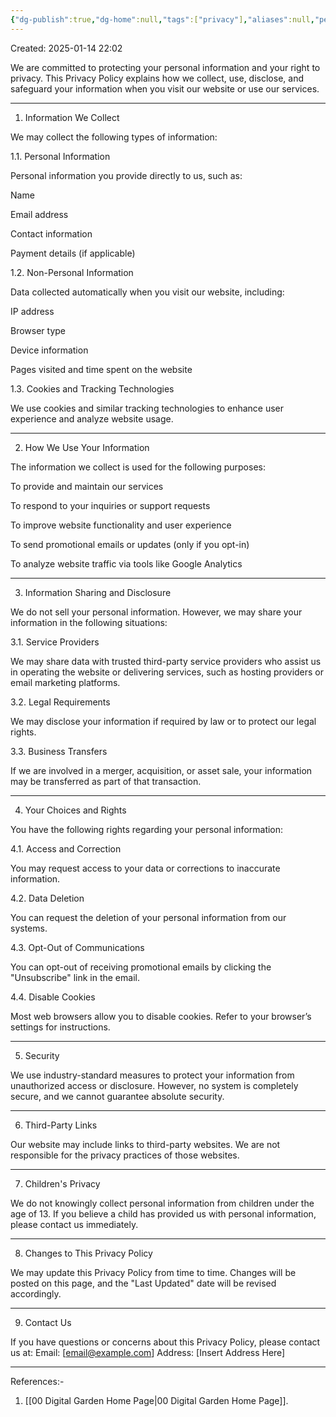 ```yaml
---
{"dg-publish":true,"dg-home":null,"tags":["privacy"],"aliases":null,"permalink":"/privacy-policy/","dgPassFrontmatter":true,"updated":"2025-01-14T22:21:58.654+05:30"}
---
```


Created: 2025-01-14 22:02

We are committed to protecting your personal information and your right to privacy. This Privacy Policy explains how we collect, use, disclose, and safeguard your information when you visit our website or use our services.

---

1. Information We Collect

We may collect the following types of information:

1.1. Personal Information

Personal information you provide directly to us, such as:

Name

Email address

Contact information

Payment details (if applicable)


1.2. Non-Personal Information

Data collected automatically when you visit our website, including:

IP address

Browser type

Device information

Pages visited and time spent on the website


1.3. Cookies and Tracking Technologies

We use cookies and similar tracking technologies to enhance user experience and analyze website usage.

---

2. How We Use Your Information

The information we collect is used for the following purposes:

To provide and maintain our services

To respond to your inquiries or support requests

To improve website functionality and user experience

To send promotional emails or updates (only if you opt-in)

To analyze website traffic via tools like Google Analytics

---

3. Information Sharing and Disclosure

We do not sell your personal information. However, we may share your information in the following situations:

3.1. Service Providers

We may share data with trusted third-party service providers who assist us in operating the website or delivering services, such as hosting providers or email marketing platforms.

3.2. Legal Requirements

We may disclose your information if required by law or to protect our legal rights.

3.3. Business Transfers

If we are involved in a merger, acquisition, or asset sale, your information may be transferred as part of that transaction.

---

4. Your Choices and Rights

You have the following rights regarding your personal information:

4.1. Access and Correction

You may request access to your data or corrections to inaccurate information.

4.2. Data Deletion

You can request the deletion of your personal information from our systems.

4.3. Opt-Out of Communications

You can opt-out of receiving promotional emails by clicking the "Unsubscribe" link in the email.

4.4. Disable Cookies

Most web browsers allow you to disable cookies. Refer to your browser’s settings for instructions.

---

5. Security

We use industry-standard measures to protect your information from unauthorized access or disclosure. However, no system is completely secure, and we cannot guarantee absolute security.

---

6. Third-Party Links

Our website may include links to third-party websites. We are not responsible for the privacy practices of those websites.

---

7. Children's Privacy

We do not knowingly collect personal information from children under the age of 13. If you believe a child has provided us with personal information, please contact us immediately.

---

8. Changes to This Privacy Policy

We may update this Privacy Policy from time to time. Changes will be posted on this page, and the "Last Updated" date will be revised accordingly.

---

9. Contact Us

If you have questions or concerns about this Privacy Policy, please contact us at:
Email: [email@example.com]
Address: [Insert Address Here]

---
References:-
1. [[00 Digital Garden Home Page\|00 Digital Garden Home Page]].